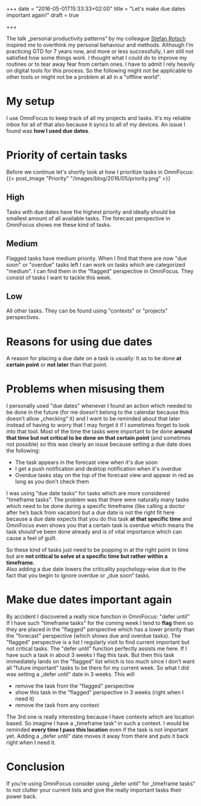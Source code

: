 +++
date = "2016-05-01T15:33:33+02:00"
title = "Let's make due dates important again!"
draft = true

+++




The talk „personal productivity patterns“ by my colleague [Stefan Rotsch](https://twitter.com/ritschie) inspired me to overthink my personal behaviour and methods.
Although I’m practicing GTD for 7 years now, and more or less successfully, I am still not satisfied how some things work.
I thought what I could do to improve my routines or to tear away fear from certain ones. I have to admit I rely heavily on digital tools for this process. So the following might not be applicable to other tools or might not be a problem at all in a "offline world".

# My setup
I use OmniFocus to keep track of all my projects and tasks. It's my reliable inbox for all of that also because it syncs to all of my devices.
An issue I found was **how I used due dates**.

# Priority of certain tasks
Before we continue let's shortly look at how I prioritize tasks in OmniFocus:
{{< post_image "Priority" "/images/blog/2016/05/priority.png" >}}

## High
Tasks with due dates have the highest priority and ideally should be smallest amount of all available tasks.
The forecast perspective in OmniFocus shows me these kind of tasks.

## Medium
Flagged tasks have medium priority. When I find that there are now "due soon" or "overdue" tasks left I can work on tasks which are categorized "medium". I can find them in the "flagged" perspective in OmniFocus. They consist of tasks I want to tackle this week.

## Low
All other tasks.
They can be found using "contexts" or "projects" perspectives.

# Reasons for using due dates
A reason for placing a due date on a task is usually:
It as to be done **at certain point** or **not later** than that point.

# Problems when misusing them
I personally used "due dates" whenever I found an action which needed to be done in the future (for me doesn’t belong to the calendar because this doesn’t allow „checking“ it) and I want to be reminded about that later instead of having to worry that I may forget it if I sometimes forget to look into that tool.
Most of the time the tasks were important to be done **around that time but not critical to be done on that certain point** (and sometimes not possible) so this was clearly an issue because setting a due date does the following:

- The task appears in the forecast view when it's due soon
- I get a push notification and desktop notification when it's overdue
- Overdue tasks stay on the top of the forecast view and appear in red as long as you don't check them

I was using "due date tasks" for tasks which are more considered "timeframe tasks".
The problem was that there were naturally many tasks which need to be done during a specific timeframe (like calling a doctor after he’s back from vacation)
but a due date is not the right fit here because a due date expects that you do this task **at that specific time** and OmniFocus even shows you that a certain
task is overdue which means the task should’ve been done already and is of vital importance which can cause a feel of guilt.

So these kind of tasks just need to be popping in at the right point in time but are **not critical to solve at a specific time but rather within a timeframe.**  
Also adding a due date lowers the criticality psychology-wise due to the fact that you begin to ignore overdue or „due soon“ tasks.

# Make due dates important again
By accident I discovered a really nice function in OmniFocus: "defer until"  
If I have such "timeframe tasks" for the coming week I tend to **flag** them so they are placed in the "flagged" perspective which has a lower priority than the "forecast" perspective (which shows due and overdue tasks). The "flagged" perspective is a list I regularly visit to find current important but not critical tasks.
The "defer until" function perfectly assists me here. If I have such a task in about 3 weeks I flag this task.
But then this task immediately lands on the "flagged" list which is too much since I don’t want all "future important" tasks to be there for my current week.
So what I did was setting a „defer until“ date in 3 weeks.
This will

- remove the task from the "flagged" perspective
- show this task in the "flagged" perspective in 3 weeks (right when I need it)
- remove the task from any context

The 3rd one is really interesting because I have contexts which are location based. So imagine I have a „timeframe task“ in such a context.
I would be reminded **every time I pass this location** even if the task is not important yet.
Adding a „defer until“ date moves it away from there and puts it back right when I need it.

# Conclusion
If you’re using OmniFocus consider using „defer until“ for „timeframe tasks“ to not clutter your current lists and give the really important tasks their power back.

